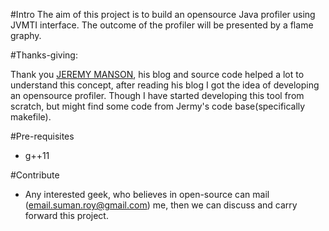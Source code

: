 

#Intro
 The aim of this project is to build an opensource Java profiler using JVMTI interface. The outcome of the profiler will be presented by a flame graphy.

#Thanks-giving:

Thank you [JEREMY MANSON][1], his blog and source code helped a lot to understand this concept, after reading his blog I got the idea of developing an opensource profiler. Though I have started developing this tool from scratch, but might find some code from Jermy's code base(specifically makefile).

[1]:http://jeremymanson.blogspot.in/

#Pre-requisites
 - g++11

#Contribute
 - Any interested geek, who believes in open-source can mail (email.suman.roy@gmail.com) me, then we can discuss and carry forward this project.
